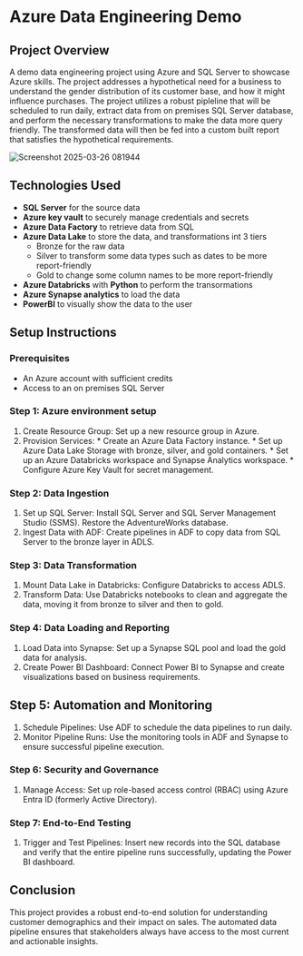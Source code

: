 # Azure Data Engineering Demo

## Project Overview
A demo data engineering project using Azure and SQL Server to showcase Azure skills.
The project addresses a hypothetical need for a business to understand the gender distribution
of its customer base, and how it might influence purchases. The project utilizes a robust pipleline
that will be scheduled to run daily, extract data from on premises SQL Server database, and perform
the necessary transformations to make the data more query friendly.  The transformed data will then
be fed into a custom built report that satisfies the hypothetical requirements. 


![Screenshot 2025-03-26 081944](https://github.com/user-attachments/assets/f5885e2d-b6a0-4ba5-9e91-11b191c6594e)

## Technologies Used
* **SQL Server** for the source data
* **Azure key vault** to securely manage credentials and secrets
* **Azure Data Factory** to retrieve data from SQL 
* **Azure Data Lake** to store the data, and transformations int 3 tiers
  - Bronze for the raw data
  - Silver to transform some data types such as dates to be more report-friendly
  - Gold to change some column names to be more report-friendly 
* **Azure Databricks** with **Python** to perform the transormations
* **Azure Synapse analytics** to load the data
* **PowerBI** to visually show the data to the user

## Setup Instructions
### Prerequisites
* An Azure account with sufficient credits
* Access to an on premises SQL Server

### Step 1: Azure environment setup 
  1. Create Resource Group: Set up a new resource group in Azure.
  2. Provision Services:
    * Create an Azure Data Factory instance.
    * Set up Azure Data Lake Storage with bronze, silver, and gold containers.
    * Set up an Azure Databricks workspace and Synapse Analytics workspace.
    * Configure Azure Key Vault for secret management.
### Step 2: Data Ingestion
   1. Set up SQL Server: Install SQL Server and SQL Server Management Studio (SSMS). Restore the AdventureWorks database.
   2. Ingest Data with ADF: Create pipelines in ADF to copy data from SQL Server to the bronze layer in ADLS.
### Step 3: Data Transformation
   1. Mount Data Lake in Databricks: Configure Databricks to access ADLS.
   2. Transform Data: Use Databricks notebooks to clean and aggregate the data, moving it from bronze to silver and then to gold.
### Step 4: Data Loading and Reporting
   1. Load Data into Synapse: Set up a Synapse SQL pool and load the gold data for analysis.
   2. Create Power BI Dashboard: Connect Power BI to Synapse and create visualizations based on business requirements.
## Step 5: Automation and Monitoring
   1. Schedule Pipelines: Use ADF to schedule the data pipelines to run daily.
   2. Monitor Pipeline Runs: Use the monitoring tools in ADF and Synapse to ensure successful pipeline execution.
### Step 6: Security and Governance
   1. Manage Access: Set up role-based access control (RBAC) using Azure Entra ID (formerly Active Directory).
### Step 7: End-to-End Testing
   1. Trigger and Test Pipelines: Insert new records into the SQL database and verify that the entire pipeline runs successfully, updating the Power BI dashboard.

## Conclusion
This project provides a robust end-to-end solution for understanding customer demographics and their impact on sales. The automated data pipeline ensures that stakeholders always have access to the most current and actionable insights.
